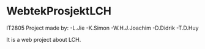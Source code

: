# WebtekProsjektLCH

IT2805 Project made by:
-L.Jie
-K.Simon
-W.H.J.Joachim
-D.Didrik
-T.D.Huy

It is a web project about LCH.
